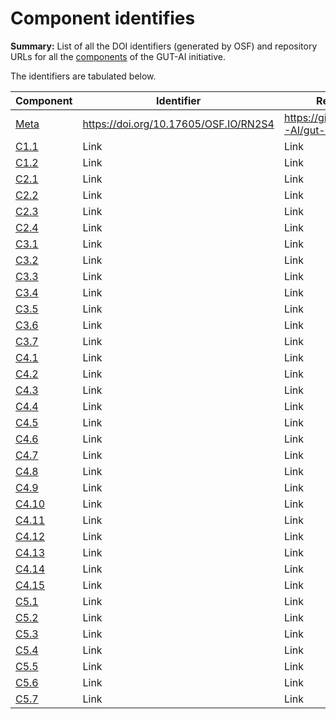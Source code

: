 # Component identifies

__Summary:__ List of all the DOI identifiers (generated by OSF) and repository URLs for all the [components](../README.md) of the GUT-AI initiative.

The identifiers are tabulated below.

| Component                                                                    | Identifier                            | Repository                       |
| ---------------------------------------------------------------------------- | ------------------------------------- | -------------------------------- |
| [Meta](../README.md#meta-component)                                          | https://doi.org/10.17605/OSF.IO/RN2S4 | https://github.com/GUT-AI/gut-ai |
| [C1.1](../components/README.md#component-c11-distributed-smart-grids)        | Link | Link |
| [C1.2](../components/README.md#component-c12-gut-ai-dcp)                     | Link | Link |
| [C2.1](../components/README.md#)       | Link | Link |
| [C2.2](../components/README.md#)       | Link | Link |
| [C2.3](../components/README.md#)       | Link | Link |
| [C2.4](../components/README.md#)       | Link | Link |
| [C3.1](../components/README.md#)       | Link | Link |
| [C3.2](../components/README.md#)       | Link | Link |
| [C3.3](../components/README.md#)       | Link | Link |
| [C3.4](../components/README.md#)       | Link | Link |
| [C3.5](../components/README.md#)       | Link | Link |
| [C3.6](../components/README.md#)       | Link | Link |
| [C3.7](../components/README.md#)       | Link | Link |
| [C4.1](../components/README.md#)       | Link | Link |
| [C4.2](../components/README.md#)       | Link | Link |
| [C4.3](../components/README.md#)       | Link | Link |
| [C4.4](../components/README.md#)       | Link | Link |
| [C4.5](../components/README.md#)       | Link | Link |
| [C4.6](../components/README.md#)       | Link | Link |
| [C4.7](../components/README.md#)       | Link | Link |
| [C4.8](../components/README.md#)       | Link | Link |
| [C4.9](../components/README.md#)       | Link | Link |
| [C4.10](../components/README.md#)       | Link | Link |
| [C4.11](../components/README.md#)       | Link | Link |
| [C4.12](../components/README.md#)       | Link | Link |
| [C4.13](../components/README.md#)       | Link | Link |
| [C4.14](../components/README.md#)       | Link | Link |
| [C4.15](../components/README.md#)       | Link | Link |
| [C5.1](../components/README.md#)       | Link | Link |
| [C5.2](../components/README.md#)       | Link | Link |
| [C5.3](../components/README.md#)       | Link | Link |
| [C5.4](../components/README.md#)       | Link | Link |
| [C5.5](../components/README.md#)       | Link | Link |
| [C5.6](../components/README.md#)       | Link | Link |
| [C5.7](../components/README.md#)       | Link | Link |

